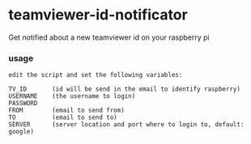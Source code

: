 # teamviewer-id-notificator
Get notified about a new teamviewer id on your raspberry pi

### usage

    edit the script and set the following variables:

    TV_ID       (id will be send in the email to identify raspberry)
    USERNAME    (the username to login)
    PASSWORD
    FROM        (email to send from)
    TO          (email to send to)
    SERVER      (server location and port where to login to, default: google)